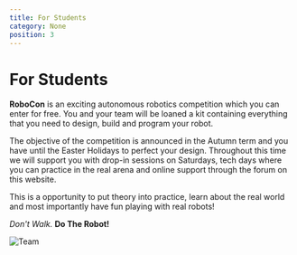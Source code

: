 ```yaml
---
title: For Students
category: None
position: 3
---
```

# For Students

**RoboCon** is an exciting autonomous robotics competition which you can enter for free. You and your team will be loaned a kit containing everything that you need to design, build and program your robot.

The objective of the competition is announced in the Autumn term and you have until the Easter Holidays to perfect your design. Throughout this time we will support you with drop-in sessions on Saturdays, tech days where you can practice in the real arena and online support through the forum on this website.

This is a opportunity to put theory into practice, learn about the real world and most importantly have fun playing with real robots!

*Don't Walk.* **Do The Robot!**

![Team](/images/030-C3140COMPRSD.jpg)

